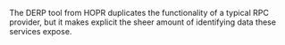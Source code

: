 The DERP tool from HOPR duplicates the functionality of a typical RPC provider, but it makes explicit the sheer amount of identifying data these services expose.